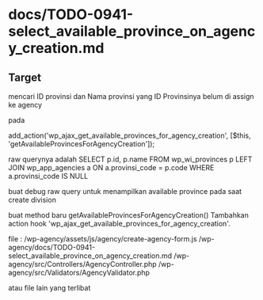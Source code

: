 # docs/TODO-0941-select_available_province_on_agency_creation.md

## Target
mencari ID provinsi dan Nama provinsi yang ID Provinsinya belum di assign ke agency 

pada 

add_action('wp_ajax_get_available_provinces_for_agency_creation', [$this, 'getAvailableProvincesForAgencyCreation']);
        
raw querynya adalah
SELECT p.id, p.name FROM wp_wi_provinces p LEFT JOIN wp_app_agencies a ON a.provinsi_code = p.code WHERE a.provinsi_code IS NULL

buat debug raw query untuk menampilkan available province pada saat create division


buat method baru getAvailableProvincesForAgencyCreation()
Tambahkan action hook 'wp_ajax_get_available_provinces_for_agency_creation'.

file :
/wp-agency/assets/js/agency/create-agency-form.js
/wp-agency/docs/TODO-0941-select_available_province_on_agency_creation.md
/wp-agency/src/Controllers/AgencyController.php
/wp-agency/src/Validators/AgencyValidator.php

atau file lain yang terlibat
